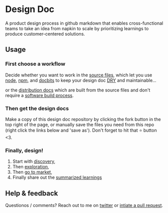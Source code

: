 # Design Doc

A product design process in github markdown that enables cross-functional teams to take an idea from napkin to scale by prioritizing learnings to produce customer-centered solutions.

## Usage

### First choose a workflow

Decide whether you want to work in the [source files](https://github.com/ryanallen/designDoc/tree/main/docs), which let you use [node](https://nodejs.org/en/), [npm](https://www.npmjs.com/), and [docbits](https://github.com/ryanallen/docbits) to keep your design doc [DRY](https://en.wikipedia.org/wiki/Don%27t_repeat_yourself) and maintainable...  

or the [distribution docs](https://github.com/ryanallen/designDoc/tree/main/dist/docs) which are built from the source files and don't require a [software build process](https://en.wikipedia.org/wiki/Software_build).

### Then get the design docs

Make a copy of this design doc repository by clicking the fork button in the top right of the page, or manually save the files you need from this repo (right click the links below and 'save as'). Don't forget to hit that ⭐ button <3.

### Finally, design!

1. Start with [discovery](/dist/docs/discovery.md),  
2. Then [exploration](/dist/docs/exploration.md),  
3. Then [go to market](/dist/docs/goToMarket.md),  
4. Finally share out the [summarized learnings](/dist/docs/designDoc.md)  


## Help & feedback
Questionos / comments? Reach out to me on [twitter](https://twitter.com/ryanallen_com) or [intiate a pull request](https://github.com/ryanallen/designDoc/pulls).